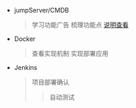 * jumpServer/CMDB

  > 学习功能广告
  > 梳理功能点 [说明查看](README.MD)  
  
* Docker

  > 查看实现机制
  > 实现部署应用
  
* Jenkins
  
  > 项目部署确认
  >> 自动测试
